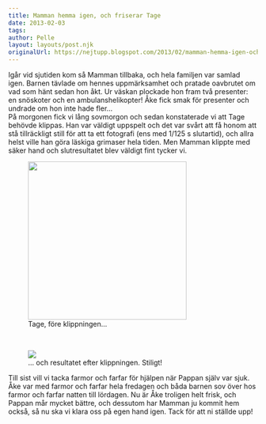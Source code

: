```yaml
---
title: Mamman hemma igen, och friserar Tage
date: 2013-02-03
tags: 	
author: Pelle
layout: layouts/post.njk
originalUrl: https://nejtupp.blogspot.com/2013/02/mamman-hemma-igen-och-friserar-tage.html
---
```


Igår vid sjutiden kom så Mamman tillbaka, och hela familjen var samlad igen. Barnen tävlade om hennes uppmärksamhet och pratade oavbrutet om vad som hänt sedan hon åkt. Ur väskan plockade hon fram två presenter: en snöskoter och en ambulanshelikopter! Åke fick smak för presenter och undrade om hon inte hade fler...<br>På morgonen fick vi lång sovmorgon och sedan konstaterade vi att Tage behövde klippas. Han var väldigt uppspelt och det var svårt att få honom att stå tillräckligt still för att ta ett fotografi (ens med 1/125 s slutartid), och allra helst ville han göra läskiga grimaser hela tiden. Men Mamman klippte med säker hand och slutresultatet blev väldigt fint tycker vi.</div>

<figure>
	<img src="../../../../img/Hemliv-5C5C1466.jpg" width="320">
	<figcaption>Tage, före klippningen...</figcaption>
</figure><div style="text-align: start;"><br>

<figure>
	<img src="../../../../img/Hemliv-5C5C1506.jpg">
	<figcaption>... och resultatet efter klippningen. Stiligt!</figcaption>
</figure>Till sist vill vi tacka farmor och farfar för hjälpen när Pappan själv var sjuk. Åke var med farmor och farfar hela fredagen och båda barnen sov över hos farmor och farfar natten till lördagen. Nu är Åke troligen helt frisk, och Pappan mår mycket bättre, och dessutom har Mamman ju kommit hem också, så nu ska vi klara oss på egen hand igen. Tack för att ni ställde upp!
